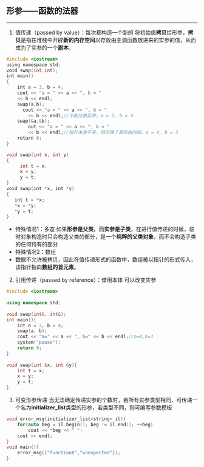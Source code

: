 ## 形参——函数的法器
* * *
1. 值传递（passed by value）：每次都构造一个新的
将初始值**拷贝**给形参，**拷贝**是指在堆栈中开辟**新的内存空间**以存放由主调函数放进来的实参的值，从而成为了实参的一个**副本**。
```c++
#include <iostream>  
using namespace std;  
void swap(int,int);  
int main()  
{  
	int a = 3, b = 4;  
    cout << "a = " << a << ", b = "  
    << b << endl;  
    swap(a,b);  
      cout << "a = " << a << ", b = "  
        << b << endl;//不能交换实参，a = 3, b = 4
    swap(&a,&b);
        out << "a = " << a << ", b = "  
        << b << endl;//指针本身不变，但交换了其所指内容，a = 4, b = 3
    return 0;  
} 

void swap(int x, int y)  
{  
     int t = x;  
     x = y;  
     y = t;  
}
void swap(int *x, int *y)  
{  
   int t = *x;  
   *x = *y;  
   *y = t;  
}  
```
- 特殊情况1：多态
如果**形参是父类**，而**实参是子类**，在进行值传递的时候，临时对象构造时只会构造父类的部分，是一个**纯粹的父类对象**，而不会构造子类的任何特有的部分
- 特殊情况2：数组
- 数据不允许被拷贝，因此在值传递形式的函数中，数组被以指针的形式传入，该指针指向**数组的首元素**。

2. 引用传递（passed by reference）：借用本体
可以改变实参
```c++
#include <iostream>
 
using namespace std;
 
void swap(int&, int&);
int main(){
	int a = 3, b = 4;
	swap(a, b);
	cout << "a=" << a << ", b=" << b << endl;//a=4,b=3
	system("pause");
	return 0;
}
 
void swap(int &x, int &y){
	int t = x;
	x = y;
	y = t;
}
```
3. 可变形参传递
当无法确定传递实参的个数时，若所有实参类型相同，可传递一个名为**initializer_list**类型的形参，若类型不同，则可编写参数模板
```c++
void error_msg(initializer_list<string> il){
	for(auto beg = il.begin(); beg != il.end(); ++beg)
		cout << *beg << " ";
	cout << endl;
}
void main(){
	error_msg({"functionX","unexpected"});
}
```
